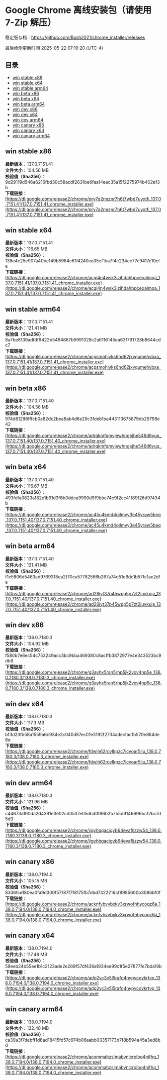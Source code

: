 # Google Chrome 离线安装包（请使用 7-Zip 解压）
稳定版存档：<https://github.com/Bush2021/chrome_installer/releases>

最后检测更新时间
2025-05-22 07:19:20 (UTC-4)

## 目录
* [win stable x86](https://github.com/Bush2021/chrome_installer?tab=readme-ov-file#win-stable-x86)
* [win stable x64](https://github.com/Bush2021/chrome_installer?tab=readme-ov-file#win-stable-x64)
* [win stable arm64](https://github.com/Bush2021/chrome_installer?tab=readme-ov-file#win-stable-arm64)
* [win beta x86](https://github.com/Bush2021/chrome_installer?tab=readme-ov-file#win-beta-x86)
* [win beta x64](https://github.com/Bush2021/chrome_installer?tab=readme-ov-file#win-beta-x64)
* [win beta arm64](https://github.com/Bush2021/chrome_installer?tab=readme-ov-file#win-beta-arm64)
* [win dev x86](https://github.com/Bush2021/chrome_installer?tab=readme-ov-file#win-dev-x86)
* [win dev x64](https://github.com/Bush2021/chrome_installer?tab=readme-ov-file#win-dev-x64)
* [win dev arm64](https://github.com/Bush2021/chrome_installer?tab=readme-ov-file#win-dev-arm64)
* [win canary x86](https://github.com/Bush2021/chrome_installer?tab=readme-ov-file#win-canary-x86)
* [win canary x64](https://github.com/Bush2021/chrome_installer?tab=readme-ov-file#win-canary-x64)
* [win canary arm64](https://github.com/Bush2021/chrome_installer?tab=readme-ov-file#win-canary-arm64)

## win stable x86
**最新版本**：137.0.7151.41  
**文件大小**：104.56 MB  
**校验值（Sha256）**：9d29119d546a6216fbd30c58acdf2631be6faa14eec35a15f2275974b402ef3b  
**下载链接**：[https://dl.google.com/release2/chrome/prv7q2nezpr7h6t7wbd7uyxtfi_137.0.7151.41/137.0.7151.41_chrome_installer.exe](https://dl.google.com/release2/chrome/prv7q2nezpr7h6t7wbd7uyxtfi_137.0.7151.41/137.0.7151.41_chrome_installer.exe)  

## win stable x64
**最新版本**：137.0.7151.41  
**文件大小**：116.65 MB  
**校验值（Sha256）**：138e4c25e907a40bc149b5984c61f4240ea35ef1ba7f4c234ce77c9417e10cfe  
**下载链接**：[https://dl.google.com/release2/chrome/acgi4n4wsk3izihdahbpceoalmqa_137.0.7151.41/137.0.7151.41_chrome_installer.exe](https://dl.google.com/release2/chrome/acgi4n4wsk3izihdahbpceoalmqa_137.0.7151.41/137.0.7151.41_chrome_installer.exe)  

## win stable arm64
**最新版本**：137.0.7151.41  
**文件大小**：121.41 MB  
**校验值（Sha256）**：8a7be8139adfdf9422b5484867b9991328c2a6116145ea63f791728b8644cdc7  
**下载链接**：[https://dl.google.com/release2/chrome/acpsmohiyks6hd62jxvqumehvbxa_137.0.7151.41/137.0.7151.41_chrome_installer.exe](https://dl.google.com/release2/chrome/acpsmohiyks6hd62jxvqumehvbxa_137.0.7151.41/137.0.7151.41_chrome_installer.exe)  

## win beta x86
**最新版本**：137.0.7151.40  
**文件大小**：104.56 MB  
**校验值（Sha256）**：974d61286fffcb0a82dc2bea8ab4d6e29c3fdeb1ba443113675879db29798e42  
**下载链接**：[https://dl.google.com/release2/chrome/adrqkmfqmvjewhngejhe546d6yuq_137.0.7151.40/137.0.7151.40_chrome_installer.exe](https://dl.google.com/release2/chrome/adrqkmfqmvjewhngejhe546d6yuq_137.0.7151.40/137.0.7151.40_chrome_installer.exe)  

## win beta x64
**最新版本**：137.0.7151.40  
**文件大小**：116.67 MB  
**校验值（Sha256）**：493fdfa0823a182e1b91d3f6b0ddca9990d9f9bbc74c9f2cc41f89f26d97434b  
**下载链接**：[https://dl.google.com/release2/chrome/ac45u4kmd4qilmyy3e45yraw5beq_137.0.7151.40/137.0.7151.40_chrome_installer.exe](https://dl.google.com/release2/chrome/ac45u4kmd4qilmyy3e45yraw5beq_137.0.7151.40/137.0.7151.40_chrome_installer.exe)  

## win beta arm64
**最新版本**：137.0.7151.40  
**文件大小**：121.41 MB  
**校验值（Sha256）**：f1e5806d5463ad9769318ea2f70ea57782566b267a74d51e6dc1b57fc1ae2dfe  
**下载链接**：[https://dl.google.com/release2/chrome/ad26jyt37p45wpp5p7zt2juvkuja_137.0.7151.40/137.0.7151.40_chrome_installer.exe](https://dl.google.com/release2/chrome/ad26jyt37p45wpp5p7zt2juvkuja_137.0.7151.40/137.0.7151.40_chrome_installer.exe)  

## win dev x86
**最新版本**：138.0.7180.3  
**文件大小**：104.92 MB  
**校验值（Sha256）**：f580b7e6ec54c753249acc3bc9bba469380c8acffb3872977e4e343523bc9db8  
**下载链接**：[https://dl.google.com/release2/chrome/g3ayhx5ran5rhp5jk2vxv4np5e_138.0.7180.3/138.0.7180.3_chrome_installer.exe](https://dl.google.com/release2/chrome/g3ayhx5ran5rhp5jk2vxv4np5e_138.0.7180.3/138.0.7180.3_chrome_installer.exe)  

## win dev x64
**最新版本**：138.0.7180.3  
**文件大小**：117.3 MB  
**校验值（Sha256）**：bf3d23fb58a1559a6c934e2c040d87ec01e3192f2734adecfac1b570e884de6e  
**下载链接**：[https://dl.google.com/release2/chrome/fdwjh62rovlkpzc7icyoar5liu_138.0.7180.3/138.0.7180.3_chrome_installer.exe](https://dl.google.com/release2/chrome/fdwjh62rovlkpzc7icyoar5liu_138.0.7180.3/138.0.7180.3_chrome_installer.exe)  

## win dev arm64
**最新版本**：138.0.7180.3  
**文件大小**：121.96 MB  
**校验值（Sha256）**：c44673a190da2d4391e3e02cd0537e05dbd0f96b2b7b5d9146696bcf2bc7d5d3  
**下载链接**：[https://dl.google.com/release2/chrome/iigyhbgacigyb64evafljzzw54_138.0.7180.3/138.0.7180.3_chrome_installer.exe](https://dl.google.com/release2/chrome/iigyhbgacigyb64evafljzzw54_138.0.7180.3/138.0.7180.3_chrome_installer.exe)  

## win canary x86
**最新版本**：138.0.7194.0  
**文件大小**：105.15 MB  
**校验值（Sha256）**：8336fce180ea0fa9d300f57187f7f8175fb7dbd7422216cf8985600b3086bf0f  
**下载链接**：[https://dl.google.com/release2/chrome/acknfvbvvbxkv3xrwofhhycoqz6a_138.0.7194.0/138.0.7194.0_chrome_installer.exe](https://dl.google.com/release2/chrome/acknfvbvvbxkv3xrwofhhycoqz6a_138.0.7194.0/138.0.7194.0_chrome_installer.exe)  

## win canary x64
**最新版本**：138.0.7194.0  
**文件大小**：117.48 MB  
**校验值（Sha256）**：58eeb24b55ee1b1c2123ade2e269f57df436a1934ee99c1f5e27877fe7bda19b  
**下载链接**：[https://dl.google.com/release2/chrome/adp2vc3v5l5rafo4nypvcoykrtvq_138.0.7194.0/138.0.7194.0_chrome_installer.exe](https://dl.google.com/release2/chrome/adp2vc3v5l5rafo4nypvcoykrtvq_138.0.7194.0/138.0.7194.0_chrome_installer.exe)  

## win canary arm64
**最新版本**：138.0.7194.0  
**文件大小**：122.48 MB  
**校验值（Sha256）**：ca39a3f7debff1d8ad18415fd57c974b06aabb03357173b7f8b594a45a3ed8bd  
**下载链接**：[https://dl.google.com/release2/chrome/acommahzslmabvnlcroibo4nifhq_138.0.7194.0/138.0.7194.0_chrome_installer.exe](https://dl.google.com/release2/chrome/acommahzslmabvnlcroibo4nifhq_138.0.7194.0/138.0.7194.0_chrome_installer.exe)  

